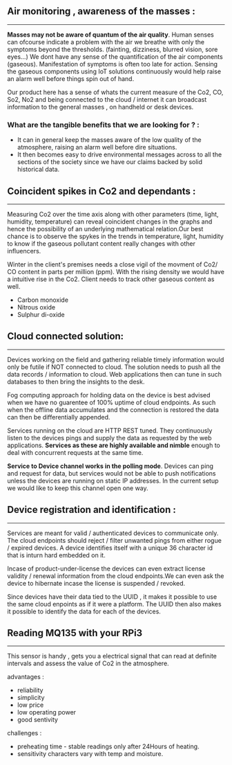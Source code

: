 <!-- Making the reader aware of the problem statement and the KPIs that need be monitored. -->
## Air monitoring , awareness of the masses :
****
**Masses may not be aware of quantum of the air quality**. Human senses can ofcourse indicate a problem with the air we breathe with only the symptoms beyond the thresholds. (fainting, dizziness, blurred vision, sore eyes...) We dont have any sense of the quantification of the air components (gaseous). Manifestation of symptoms is often too late for action. Sensing the gaseous components using IoT solutions continuously would help raise an alarm well before things spin out of hand.

Our product here has a sense of whats the current measure of the Co2, CO, So2, No2 and being connected to the cloud / internet it can broadcast information to the general masses , on handheld or desk devices.

### What are the tangible benefits that we are looking for ? :

- It can in general keep the masses aware of the low quality of the atmosphere, raising an alarm well before dire situations.
- It then becomes easy to drive environmental messages across to all the sections of the society since we have our claims backed by solid historical data.

## Coincident spikes in Co2 and dependants :
****

Measuring Co2 over the time axis along with other parameters (time, light, humidity, temperature) can reveal coincident changes in the graphs and hence the possibility of an underlying mathematical relation.Our best chance is to observe the spykes in the trends  in temperature,  light, humidity to know if the gaseous pollutant content really changes with other influencers.

Winter in the client's premises needs a close vigil of the movment of Co2/ CO content in parts per million (ppm). With the rising density we would have a intuitive rise in the Co2. Client needs to track other gaseous content as well.

- Carbon monoxide
- Nitrous oxide
- Sulphur di-oxide

<!-- this section gives the problem statement and how the system works on a very high level -->
## Cloud connected solution:
****
Devices working on the field and gathering reliable timely information would only be futile if NOT connected to cloud. The solution needs to push all the data records / information to cloud.
Web applications then can tune in such databases to then bring the insights to the desk.

Fog computing approach for holding data on the device is best advised when we have no guarentee of 100% uptime of cloud endpoints. As such when the offline data accumulates and the connection is restored the data can then be differentially appended.

Services running on the cloud are HTTP REST tuned. They continuously listen to the devices pings and supply the data as requested by the web applications. **Services as these are highly available and nimble** enough to deal with concurrent requests at the same time.

**Service to Device channel works in the polling mode**. Devices can ping and request for data, but services would not be able to push notifications unless the devices are running on static IP addresses. In the current setup we would like to keep this channel open one way.


## Device registration and identification :
****

Services are meant for valid / authenticated devices to communicate only. The cloud endpoints should reject / filter unwanted pings from either rogue / expired devices. A device identifies itself with a unique 36 character id that is inturn hard embedded on it.

Incase of product-under-license the devices can even extract license validity / renewal information from the cloud endpoints.We can even ask the device to hibernate incase the license is suspended / revoked.

Since devices have their data tied to the UUID , it makes it possible to use the same cloud enpoints as if it were a platform. The UUID then also makes it possible to identify the data for each of the devices.


<!-- this section  is way too technical to be put out here -->
## Reading MQ135 with your RPi3
****

This sensor is handy , gets you a electrical signal that can read at definite intervals and assess the value of Co2 in the atmosphere.

advantages :
- reliability
- simplicity
- low price
- low operating power
- good sentivity

challenges :
- preheating time - stable readings only after 24Hours of heating.
- sensitivity characters vary with temp and moisture.
